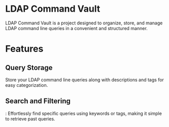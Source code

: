 # LDAP Command Vault
LDAP Command Vault is a project designed to organize, store, and manage LDAP command line queries in a convenient and structured manner. 

# Features

## Query Storage
Store your LDAP command line queries along with descriptions and tags for easy categorization.
## Search and Filtering
:  Effortlessly find specific queries using keywords or tags, making it simple to retrieve past queries.

